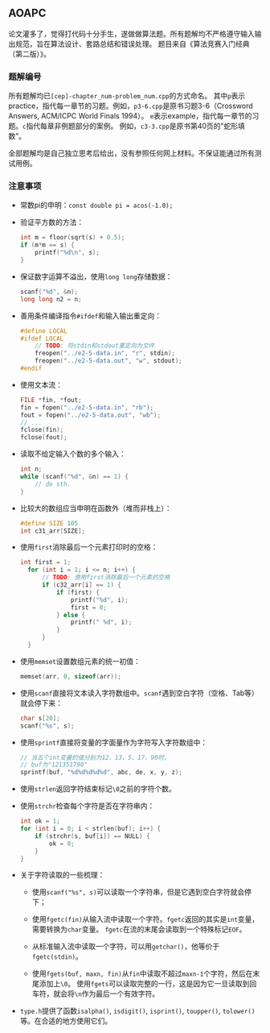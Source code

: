 ## AOAPC

论文灌多了，觉得打代码十分手生，遂做做算法题。所有题解均不严格遵守输入输出规范，旨在算法设计、套路总结和错误处理。
题目来自《算法竞赛入门经典（第二版）》。

### 题解编号

所有题解均已`[cep]-chapter_num-problem_num.cpp`的方式命名。
其中`p`表示practice，指代每一章节的习题。例如，`p3-6.cpp`是原书习题3-6（Crossword Answers, ACM/ICPC World Finals 1994）。
`e`表示example，指代每一章节的习题。`c`指代每章非例题部分的案例。
例如，`c3-3.cpp`是原书第40页的"蛇形填数"。

全部题解均是自己独立思考后给出，没有参照任何网上材料。不保证能通过所有测试用例。


### 注意事项

* 常数pi的申明：`const double pi = acos(-1.0);`
* 验证平方数的方法：
  ```C++
  int m = floor(sqrt(s) + 0.5);
  if (m*m == s) {
      printf("%d\n", s);
  }
  ```
* 保证数字运算不溢出，使用`long long`存储数据：
  ```C++
  scanf("%d", &n);
  long long n2 = n; 
  ```
* 善用条件编译指令`#ifdef`和输入输出重定向：
  ```C++
  #define LOCAL
  #ifdef LOCAL
      // TODO: 将stdin和stdout重定向为文件
      freopen("../e2-5-data.in", "r", stdin);
      freopen("../e2-5-data.out", "w", stdout);
  #endif
  ```
* 使用文本流：
  ```C++
  FILE *fin, *fout;
  fin = fopen("../e2-5-data.in", "rb");
  fout = fopen("../e2-5-data.out", "wb");
  // ...
  fclose(fin);
  fclose(fout);
  ```
* 读取不给定输入个数的多个输入：
  ```C++
  int n;
  while (scanf("%d", &n) == 1) {
      // do sth.
  }
  ```
* 比较大的数组应当申明在函数外（堆而非栈上）：
  ```C++
  #define SIZE 105
  int c31_arr[SIZE];
  ```
* 使用`first`消除最后一个元素打印时的空格：
  ```C++
  int first = 1;
    for (int i = 1; i <= n; i++) {
        // TODO: 使用first消除最后一个元素的空格
        if (c32_arr[i] == 1) {
            if (first) {
                printf("%d", i);
                first = 0;
            } else {
                printf(" %d", i);
            }
        }
    }
  ```
* 使用`memset`设置数组元素的统一初值：
  ```C++
  memset(arr, 0, sizeof(arr));
  ```
* 使用`scanf`直接将文本读入字符数组中。`scanf`遇到空白字符（空格、Tab等）就会停下来：
  ```C++
  char s[20];
  scanf("%s", s);
  ```
* 使用`sprintf`直接将变量的字面量作为字符写入字符数组中：
  ```C++
  // 当五个int变量的值分别为12、13、5、17、90时，
  // buf为"121351790"
  sprintf(buf, "%d%d%d%d%d", abc, de, x, y, z);
  ```
* 使用`strlen`返回字符结束标记`\0`之前的字符个数。
* 使用`strchr`检查每个字符是否在字符串内：
  ```C++
  int ok = 1;
  for (int i = 0; i < strlen(buf); i++) {
      if (strchr(s, buf[i]) == NULL) {
          ok = 0;
      }
  }
  ```
* 关于字符读取的一些梳理：

   + 使用`scanf("%s", s)`可以读取一个字符串，但是它遇到空白字符就会停下；

   + 使用`fgetc(fin)`从输入流中读取一个字符。`fgetc`返回的其实是`int`变量，需要转换为`char`变量。
   `fgetc`在流的末尾会读取到一个特殊标记`EOF`。
   
   + 从标准输入流中读取一个字符，可以用`getchar()`，他等价于`fgetc(stdin)`。
   
   + 使用`fgets(buf, maxn, fin)`从`fin`中读取不超过`maxn-1`个字符，然后在末尾添加上`\0`。
   使用`fgets`可以读取完整的一行，这是因为它一旦读取到回车符，就会将`\n`作为最后一个有效字符。
* `type.h`提供了函数`isalpha()`, `isdigit()`, `isprint()`, `toupper()`, `tolower()`等。在合适的地方使用它们。